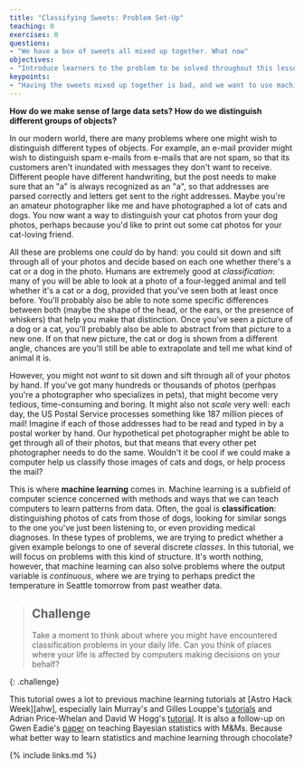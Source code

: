 ```yaml
---
title: "Classifying Sweets: Problem Set-Up"
teaching: 0
exercises: 0
questions:
- "We have a box of sweets all mixed up together. What now"
objectives:
- "Introduce learners to the problem to be solved throughout this lesson."
keypoints:
- "Having the sweets mixed up together is bad, and we want to use machine learning to fix it."
---
```


**How do we make sense of large data sets? How do we distinguish different groups of objects?**

In our modern world, there are many problems where one might wish to distinguish different types of 
objects. For example, an e-mail provider might wish to distinguish spam e-mails from e-mails that are 
not spam, so that its customers aren't inundated with messages they don't want to receive. 
Different people have different handwriting, but the post needs to make sure that an "a" is always 
recognized as an "a", so that addresses are parsed correctly and letters get sent to the right addresses.
Maybe you're an amateur photographer like me and have photographed a lot of cats and dogs. You now want a 
way to distinguish your cat photos from your dog photos, perhaps because you'd like to print out some cat 
photos for your cat-loving friend. 

All these are problems one *could* do by hand: you could sit down and sift through all of your photos 
and decide based on each one whether there's a cat or a dog in the photo. Humans are extremely good at 
_classification_: many of you will be able to look at a photo of a four-legged animal and tell whether it's a 
cat or a dog, provided that you've seen both at least once before. You'll probably also be able to note some 
specific differences between both (maybe the shape of the head, or the ears, or the presence of whiskers) that 
help you make that distinction. Once you've seen a picture of a dog or a cat, you'll probably also be able to 
abstract from that picture to a new one. If on that new picture, the cat or dog is shown from a different angle, 
chances are you'll still be able to extrapolate and tell me what kind of animal it is.

However, you might not _want_ to sit down and sift through all of your photos by hand. If you've got many hundreds 
or thousands of photos (perhpas you're a photographer who specializes in pets), that might become very tedious, 
time-consuming and boring. It might also not _scale_ very well: each day, the US Postal Service processes 
something like 187 million pieces of mail! Imagine if each of those addresses had to be read and typed in by a 
postal worker by hand. Our hypothetical pet photographer might be able to get through all of their photos, 
but that means that every other pet photographer needs to do the same. Wouldn't it be cool if we could 
make a computer help us classify those images of cats and dogs, or help process the mail?

This is where **machine learning** comes in. Machine learning is a subfield of computer science concerned with 
methods and ways that we can teach computers to learn patterns from data. Often, the goal is **classification**: 
distinguishing photos of cats from those of dogs, looking for similar songs to the one you've just been 
listening to, or even providing medical diagnoses. In these types of problems, we are trying to predict 
whether a given example belongs to one of several discrete _classes_. In this tutorial, we will focus on 
problems with this kind of structure. It's worth nothing, however, that machine learning can also solve problems 
where the output variable is _continuous_, where we are trying to perhaps predict the temperature in Seattle 
tomorrow from past weather data.  

> ## Challenge
>
> Take a moment to think about where you might have encountered classification problems in your 
> daily life. Can you think of places where your life is affected by computers making decisions on 
> your behalf?
>
{: .challenge}


This tutorial owes a lot to previous machine learning tutorials at [Astro Hack Week][ahw],
especially Iain Murray's and Gilles Louppe's [tutorials](ml2018) and Adrian Price-Whelan and David W Hogg's [tutorial](ml2017). It is also a follow-up on Gwen Eadie's [paper](mmpaper) on teaching Bayesian statistics with 
M&Ms. Because what better way to learn statistics and machine learning through chocolate?


[ml2018]: https://github.com/AstroHackWeek/AstroHackWeek2018/tree/master/day3_machine_learning
[ml2017]: https://github.com/AstroHackWeek/AstroHackWeek2017/tree/master/day1
[mmpaper]: https://www.tandfonline.com/doi/full/10.1080/10691898.2019.1604106


{% include links.md %}
